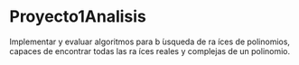 # Proyecto1Analisis
Implementar  y  evaluar  algoritmos  para  b ́usqueda  de  ra ́ıces  de  polinomios,  capaces  de encontrar todas las ra ́ıces reales y complejas de un polinomio.
